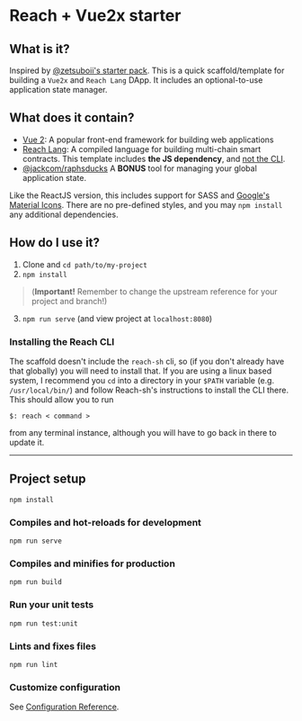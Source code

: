 # Reach + Vue2x starter

## What is it? 

Inspired by [@zetsuboii's starter pack](https://github.com/Zetsuboii/reach-react-starter). 
This is a quick scaffold/template for building a `Vue2x` and `Reach Lang` DApp. It includes an optional-to-use
application state manager.

## What does it contain? 

* [Vue 2](https://cli.vuejs.org/guide/creating-a-project.html#vue-create): A popular front-end framework for building web applications 
* [Reach Lang](https://docs.reach.sh/): A compiled language for building multi-chain smart contracts. This template includes **the JS dependency**, and [not the CLI](#installing-the-reach-cli).
* [@jackcom/raphsducks](https://github.com/JACK-COM/raphsducks/) A **BONUS** tool for managing your global application state.

Like the ReactJS version, this includes support for SASS and [Google's Material Icons](https://fonts.google.com/icons). There are no pre-defined styles, and you may `npm install` any additional dependencies.


## How do I use it?

1. Clone and `cd path/to/my-project`
2. `npm install`
>(**Important!** Remember to change the upstream reference for your project and branch!)
3. `npm run serve` (and view project at `localhost:8080`)

### Installing the Reach CLI

The scaffold doesn't include the `reach-sh` cli, so (if you don't already have that globally) you will need to install that. If you are using a linux based system, I recommend you `cd` into a directory in your `$PATH` variable (e.g. `/usr/local/bin/`) and follow Reach-sh's instructions to install the CLI there. This should allow you to run 

```
$: reach < command >
```

from any terminal instance, although you will have to go back in there to update it. 



---
## Project setup
```
npm install
```

### Compiles and hot-reloads for development
```
npm run serve
```

### Compiles and minifies for production
```
npm run build
```

### Run your unit tests
```
npm run test:unit
```

### Lints and fixes files
```
npm run lint
```

### Customize configuration
See [Configuration Reference](https://cli.vuejs.org/config/).
